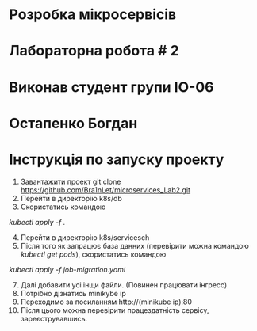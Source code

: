 # Розробка мікросервісів 
# Лабораторна робота # 2

# Виконав студент групи ІО-06
# Остапенко Богдан


# Інструкція по запуску проекту
1. Завантажити проект
git clone https://github.com/Bra1nLet/microservices_Lab2.git
2. Перейти в директорію k8s/db 
3. Скористатись командою 

*kubectl apply -f .* 

4. Перейти в директорію k8s/servicesch
5. Після того як запрацює база данних (перевірити можна командою *kubectl get pods*), скористатись командою

*kubectl apply -f job-migration.yaml*

7. Далі добавити усі інщи файли. (Повинен працювати інгресс)
8. Потрібно дізнатись minikybe ip
9. Переходимо за посиланням http://(minikube ip):80
10. Після цього можна перевірити працездатність сервісу, зареєструвавшись.
